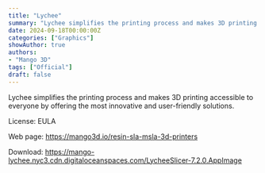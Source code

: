 ```yaml
---
title: "Lychee"
summary: "Lychee simplifies the printing process and makes 3D printing accessible to everyone by offering the most innovative and user-friendly solutions."
date: 2024-09-18T00:00:00Z
categories: ["Graphics"]
showAuthor: true
authors:
- "Mango 3D"
tags: ["Official"]
draft: false
---
```


Lychee simplifies the printing process and makes 3D printing accessible to everyone by offering the most innovative and user-friendly solutions.

License: EULA

Web page: <https://mango3d.io/resin-sla-msla-3d-printers>  

Download: <https://mango-lychee.nyc3.cdn.digitaloceanspaces.com/LycheeSlicer-7.2.0.AppImage>
